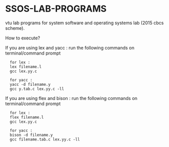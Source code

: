 # SSOS-LAB-PROGRAMS
vtu lab programs for system software and operating systems lab (2015 cbcs scheme).


How to execute?

If you are using lex and yacc : 
    run the following commands on terminal/command prompt
      
      for lex :
      lex filename.l
      gcc lex.yy.c
        
      for yacc :
      yacc -d filename.y
      gcc y.tab.c lex.yy.c -ll
    
    
If you are using flex and bison : 
    run the following commands on terminal/command prompt
      
      for lex :
      flex filename.l
      gcc lex.yy.c
        
      for yacc :
      bison -d filename.y
      gcc filename.tab.c lex.yy.c -ll
